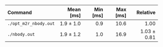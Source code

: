 | Command | Mean [ms] | Min [ms] | Max [ms] | Relative |
|:---|---:|---:|---:|---:|
| `./opt_m2r_nbody.out` | 1.9 ± 1.0 | 0.9 | 10.6 | 1.00 |
| `./nbody.out` | 1.9 ± 1.2 | 1.0 | 16.9 | 1.03 ± 0.81 |
